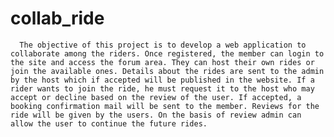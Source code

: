 # collab_ride

      The objective of this project is to develop a web application to collaborate among the riders. Once registered, the member can login to the site and access the forum area. They can host their own rides or join the available ones. Details about the rides are sent to the admin by the host which if accepted will be published in the website. If a rider wants to join the ride, he must request it to the host who may accept or decline based on the review of the user. If accepted, a booking confirmation mail will be sent to the member. Reviews for the ride will be given by the users. On the basis of review admin can allow the user to continue the future rides.
